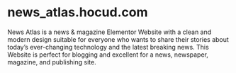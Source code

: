 # news_atlas.hocud.com
News Atlas is a news &amp; magazine Elementor Website with a clean and modern design suitable for everyone who wants to share their stories about today’s ever-changing technology and the latest breaking news.  This Website is perfect for blogging and excellent for a news, newspaper, magazine, and publishing site.
